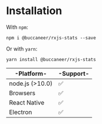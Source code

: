 # Installation

With `npm`:
```
npm i @buccaneer/rxjs-stats --save
```

Or with `yarn`:
```
yarn install @buccaneer/rxjs-stats
```

|-Platform-|-Support-|
|----------|---------|
|node.js (>10.0)|✅|
|Browsers|✅|
|React Native|✅|
|Electron|✅|